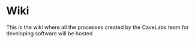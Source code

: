 # Wiki
This is the wiki where all the processes created by the CaveLabs team for developing software will be hosted
